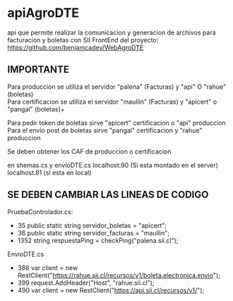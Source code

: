 # apiAgroDTE
api que permite realizar la comunicacion y generacion de archivos para facturacion y boletas con SII
FrontEnd del proyecto: https://github.com/benjamcadev/WebAgroDTE


## IMPORTANTE
Para produccion se utiliza el servidor "palena" (Facturas) y "api" O "rahue" (boletas)  
Para certificacion se utiliza el servidor "maullin" (Facturas) y "apicert" o "pangal" (boletas)+

Para pedir token de boletas sirve "apicert" certificacion o "api" produccion
Para el envio post de boletas sirve "pangal" certificacion y "rahue" produccion

Se deben obtener los CAF de produccion o certificacion

en shemas.cs y envioDTE.cs localhost:90 (Si esta montado en el server) localhost.81 (si esta en local)


## SE DEBEN CAMBIAR LAS LINEAS DE CODIGO
PruebaControlador.cs:  
* 35 public static string servidor_boletas = "apicert";  
* 36 public static string servidor_facturas = "maullin";  
* 1352 string respuestaPing = checkPing("palena.sii.cl");  

EnvioDTE.cs
* 388 var client = new RestClient("https://rahue.sii.cl/recursos/v1/boleta.electronica.envio");
* 399 request.AddHeader("Host", "rahue.sii.cl"); 
* 490 var client = new RestClient("https://api.sii.cl/recursos/v1/");




